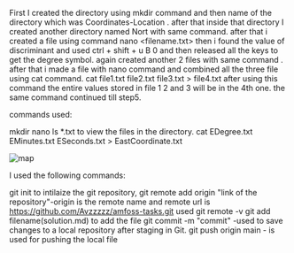 First I created the directory using mkdir command and then name of the directory which was Coordinates-Location .
after that inside that directory I created another directory named Nort with same command.
after that i created a file using command nano <filename.txt>
then i found the value of discriminant and used ctrl + shift + u B 0 and then released all the keys to get the degree symbol.
again created another 2 files with same command .
after that i made a file with nano command and combined all the three file using cat command.
cat file1.txt file2.txt file3.txt > file4.txt 
after using this command the entire values stored in file 1 2 and 3 will be in the 4th one.
the same command continued till step5.

commands used:

mkdir <nameodthedirectory>
nano <filename>
ls *.txt to view the files in the directory.
cat EDegree.txt EMinutes.txt ESeconds.txt > EastCoordinate.txt


![map](https://user-images.githubusercontent.com/91279824/137578034-7ef39de8-19a5-4b09-a4bf-21c4a24abc1d.png)


I used the following commands:
 
git init to intilaize the git repository,
git remote add origin "link of the repository"-origin is the remote name and remote url is https://github.com/Avzzzzz/amfoss-tasks.git
used git remote -v
git add filename(solution.md) to add the file
git commit -m "commit" -used to save changes to a local repository after staging in Git. 
git push origin main - is used for pushing the local file

